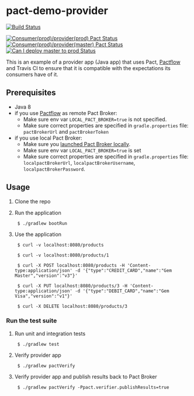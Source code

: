 # pact-demo-provider

[![Build Status](https://travis-ci.com/shilgam/pact-demo-provider.svg?branch=master)](https://travis-ci.com/shilgam/pact-demo-provider)

[![Consumer(prod)/provider(prod) Pact Status](https://telegacom.pact.dius.com.au/matrix/provider/pact-demo-provider/latest/prod/consumer/pact-demo-consumer/latest/prod/badge.svg?initials=true)](https://telegacom.pact.dius.com.au/matrix?q[]pacticipant=pact-demo-consumer&q[]tag=prod&q[]latest=true&q[]pacticipant=pact-demo-provider&q[]tag=prod&q[]latest=true&latestby=cvpv&limit=100)
[![Consumer(prod)/provider(master) Pact Status](https://telegacom.pact.dius.com.au/matrix/provider/pact-demo-provider/latest/master/consumer/pact-demo-consumer/latest/prod/badge.svg?initials=true)](https://telegacom.pact.dius.com.au/matrix?q[]pacticipant=pact-demo-consumer&q[]tag=prod&q[]latest=true&q[]pacticipant=pact-demo-provider&q[]tag=master&q[]latest=true&latestby=cvpv&limit=100)
[![Can I deploy master to prod Status](https://telegacom.pact.dius.com.au/pacticipants/pact-demo-provider/latest-version/master/can-i-deploy/to/prod/badge)](https://telegacom.pact.dius.com.au/pacticipants/pact-demo-provider/latest-version/master/can-i-deploy/to/prod)

This is an example of a provider app (Java app) that uses Pact, [Pactflow](https://pactflow.io) and Travis CI to ensure that it is compatible with the expectations its consumers have of it.

## Prerequisites
* Java 8
* if you use [Pactflow](https://pactflow.io) as remote Pact Broker:
    - Make sure env var `LOCAL_PACT_BROKER=true` is not specified.
    - Make sure correct properties are specified in `gradle.properties` file: `pactBrokerUrl` and `pactBrokerToken`
* if you use local Pact Broker:
    - Make sure you [launched Pact Broker locally](https://github.com/shilgam/pact-demo-consumer/blob/master/README.md).
    - Make sure env var `LOCAL_PACT_BROKER=true` is set
    - Make sure correct properties are specified in `gradle.properties` file: `localpactBrokerUrl`, `localpactBrokerUsername`, `localpactBrokerPassword`.


## Usage

1. Clone the repo

1. Run the application

        $ ./gradlew bootRun

1. Use the application

        $ curl -v localhost:8080/products

        $ curl -v localhost:8080/products/1

        $ curl -X POST localhost:8080/products -H 'Content-type:application/json' -d '{"type":"CREDIT_CARD","name":"Gem Master","version":"v3"}'

        $ curl -X PUT localhost:8080/products/3 -H 'Content-type:application/json' -d '{"type":"DEBIT_CARD","name":"Gem Visa","version":"v1"}'

        $ curl -X DELETE localhost:8080/products/3


### Run the test suite

1. Run unit and integration tests

        $ ./gradlew test


1. Verify provider app

        $ ./gradlew pactVerify

1. Verify provider app and publish results back to Pact Broker

        $ ./gradlew pactVerify -Ppact.verifier.publishResults=true

